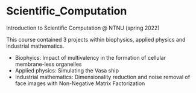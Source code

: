# Scientific_Computation
Introduction to Scientific Computation @ NTNU (spring 2022)

This course contained 3 projects within biophysics, applied physics and industrial mathematics.

* Biophyics: Impact of multivalency in the formation of cellular membrane-less organelles
* Applied physics: Simulating the Vasa ship
* Industrial mathematics: Dimensionality reduction and noise removal of face images with Non-Negative Matrix Factorization


